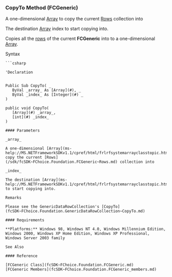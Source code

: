 ﻿### CopyTo Method (FCGeneric)

A one-dimensional [Array](ms-help://MS.NETFrameworkSDKv1.1/cpref/html/frlrfsystemarrayclasstopic.htm) to copy the current [Rows](/sdk/fcSDK~FChoice.Foundation.FCGeneric~Rows.md) collection into

The destination [Array](ms-help://MS.NETFrameworkSDKv1.1/cpref/html/frlrfsystemarrayclasstopic.htm) index to start copying into.

Copies all the [rows](/sdk/fcSDK~FChoice.Foundation.FCGeneric~Rows.md) of the current **FCGeneric** into to a one-dimensional [Array](ms-help://MS.NETFrameworkSDKv1.1/cpref/html/frlrfsystemarrayclasstopic.htm).

Syntax

```vbnet
```csharp

'Declaration
 

Public Sub CopyTo( _
   ByVal _array_ As [Array](#), _
   ByVal _index_ As [Integer](#) _
) 

public void CopyTo( 
   [Array](#) _array_,
   [int](#) _index_
)

#### Parameters

_array_

A one-dimensional [Array](ms-help://MS.NETFrameworkSDKv1.1/cpref/html/frlrfsystemarrayclasstopic.htm) to copy the current [Rows](/sdk/fcSDK~FChoice.Foundation.FCGeneric~Rows.md) collection into

_index_

The destination [Array](ms-help://MS.NETFrameworkSDKv1.1/cpref/html/frlrfsystemarrayclasstopic.htm) index to start copying into.

Remarks

Please see the GenericDataRowCollection's [CopyTo](fcSDK~FChoice.Foundation.GenericDataRowCollection~CopyTo.md)

#### Requirements

**Platforms:** Windows 98, Windows NT 4.0, Windows Millennium Edition, Windows 2000, Windows XP Home Edition, Windows XP Professional, Windows Server 2003 family

See Also

#### Reference

[FCGeneric Class](fcSDK~FChoice.Foundation.FCGeneric.md)  
[FCGeneric Members](fcSDK~FChoice.Foundation.FCGeneric_members.md)